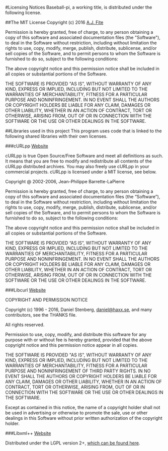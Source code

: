 #Licensing Notices
Baseball-pi, a working title, is distributed under the following license.

##The MIT License
Copyright (c) 2016 [A.J. Fite](https://ajfite.com)

Permission is hereby granted, free of charge, to any person obtaining a copy of this software and associated
documentation files (the "Software"), to deal in the Software without restriction, including without limitation the
rights to use, copy, modify, merge, publish, distribute, sublicense, and/or sell copies of the Software, and to permit
persons to whom the Software is furnished to do so, subject to the following conditions:

The above copyright notice and this permission notice shall be included in all copies or substantial portions of the
Software.

THE SOFTWARE IS PROVIDED "AS IS", WITHOUT WARRANTY OF ANY KIND, EXPRESS OR IMPLIED, INCLUDING BUT NOT LIMITED TO THE
WARRANTIES OF MERCHANTABILITY, FITNESS FOR A PARTICULAR PURPOSE AND NONINFRINGEMENT. IN NO EVENT SHALL THE AUTHORS OR
COPYRIGHT HOLDERS BE LIABLE FOR ANY CLAIM, DAMAGES OR OTHER LIABILITY, WHETHER IN AN ACTION OF CONTRACT, TORT OR
OTHERWISE, ARISING FROM, OUT OF OR IN CONNECTION WITH THE SOFTWARE OR THE USE OR OTHER DEALINGS IN THE SOFTWARE.

##Libraries used in this project
This program uses code that is linked to the following shared libraries with their own licenses.

###cURLpp
[Website](http://www.curlpp.org/)

cURLpp is true Open Source/Free Software and meet all definitions as such. It means that you are free to modify and
redistribute all contents of the cURLpp distributed archives. You may also freely use cURLpp in your commercial
projects. cURLpp is licensed under a MIT license, see below.

Copyright @ 2002-2006, Jean-Philippe Barrette-LaPierre

Permission is hereby granted, free of charge, to any person obtaining a copy of this software and associated
documentation files (the “Software”), to deal in the Software without restriction, including without limitation the
rights to use, copy, modify, merge, publish, distribute, sublicense, and/or sell copies of the Software, and to permit
persons to whom the Software is furnished to do so, subject to the following conditions:

The above copyright notice and this permission notice shall be included in all copies or substantial portions of the
Software.

THE SOFTWARE IS PROVIDED “AS IS”, WITHOUT WARRANTY OF ANY KIND, EXPRESS OR IMPLIED, INCLUDING BUT NOT LIMITED TO THE
WARRANTIES OF MERCHANTABILITY, FITNESS FOR A PARTICULAR PURPOSE AND NONINFRINGEMENT. IN NO EVENT SHALL THE AUTHORS OR
COPYRIGHT HOLDERS BE LIABLE FOR ANY CLAIM, DAMAGES OR OTHER LIABILITY, WHETHER IN AN ACTION OF CONTRACT, TORT OR
OTHERWISE, ARISING FROM, OUT OF OR IN CONNECTION WITH THE SOFTWARE OR THE USE OR OTHER DEALINGS IN THE SOFTWARE.

###Libcurl
[Website](https://curl.haxx.se/libcurl/)

COPYRIGHT AND PERMISSION NOTICE

Copyright (c) 1996 - 2016, Daniel Stenberg, daniel@haxx.se, and many contributors, see the THANKS file.

All rights reserved.

Permission to use, copy, modify, and distribute this software for any purpose with or without fee is hereby granted,
provided that the above copyright notice and this permission notice appear in all copies.

THE SOFTWARE IS PROVIDED "AS IS", WITHOUT WARRANTY OF ANY KIND, EXPRESS OR IMPLIED, INCLUDING BUT NOT LIMITED TO THE
WARRANTIES OF MERCHANTABILITY, FITNESS FOR A PARTICULAR PURPOSE AND NONINFRINGEMENT OF THIRD PARTY RIGHTS. IN NO EVENT
SHALL THE AUTHORS OR COPYRIGHT HOLDERS BE LIABLE FOR ANY CLAIM, DAMAGES OR OTHER LIABILITY, WHETHER IN AN ACTION OF
CONTRACT, TORT OR OTHERWISE, ARISING FROM, OUT OF OR IN CONNECTION WITH THE SOFTWARE OR THE USE OR OTHER DEALINGS IN
THE SOFTWARE.

Except as contained in this notice, the name of a copyright holder shall not be used in advertising or otherwise to
promote the sale, use or other dealings in this Software without prior written authorization of the copyright holder.

###Libxml++
[Website](http://libxmlplusplus.sourceforge.net/)

Distributed under the LGPL version 2+, [which can be found here](https://www.gnu.org/licenses/lgpl.html).